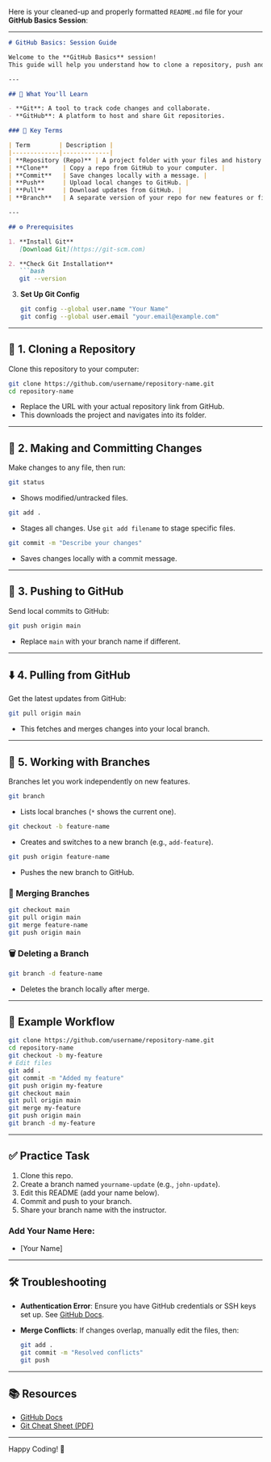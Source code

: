 Here is your cleaned-up and properly formatted `README.md` file for your **GitHub Basics Session**:

---

````markdown
# GitHub Basics: Session Guide

Welcome to the **GitHub Basics** session!  
This guide will help you understand how to clone a repository, push and pull code, and work with branches using Git and GitHub. Follow along during the session and use this as a reference.

---

## 📘 What You'll Learn

- **Git**: A tool to track code changes and collaborate.
- **GitHub**: A platform to host and share Git repositories.

### 🔑 Key Terms

| Term        | Description |
|-------------|-------------|
| **Repository (Repo)** | A project folder with your files and history. |
| **Clone**    | Copy a repo from GitHub to your computer. |
| **Commit**   | Save changes locally with a message. |
| **Push**     | Upload local changes to GitHub. |
| **Pull**     | Download updates from GitHub. |
| **Branch**   | A separate version of your repo for new features or fixes. |

---

## ⚙️ Prerequisites

1. **Install Git**  
   [Download Git](https://git-scm.com)

2. **Check Git Installation**
   ```bash
   git --version
````

3. **Set Up Git Config**

   ```bash
   git config --global user.name "Your Name"
   git config --global user.email "your.email@example.com"
   ```

---

## 🔽 1. Cloning a Repository

Clone this repository to your computer:

```bash
git clone https://github.com/username/repository-name.git
cd repository-name
```

* Replace the URL with your actual repository link from GitHub.
* This downloads the project and navigates into its folder.

---

## 📝 2. Making and Committing Changes

Make changes to any file, then run:

```bash
git status
```

* Shows modified/untracked files.

```bash
git add .
```

* Stages all changes. Use `git add filename` to stage specific files.

```bash
git commit -m "Describe your changes"
```

* Saves changes locally with a commit message.

---

## 🚀 3. Pushing to GitHub

Send local commits to GitHub:

```bash
git push origin main
```

* Replace `main` with your branch name if different.

---

## ⬇️ 4. Pulling from GitHub

Get the latest updates from GitHub:

```bash
git pull origin main
```

* This fetches and merges changes into your local branch.

---

## 🌿 5. Working with Branches

Branches let you work independently on new features.

```bash
git branch
```

* Lists local branches (`*` shows the current one).

```bash
git checkout -b feature-name
```

* Creates and switches to a new branch (e.g., `add-feature`).

```bash
git push origin feature-name
```

* Pushes the new branch to GitHub.

### 🔀 Merging Branches

```bash
git checkout main
git pull origin main
git merge feature-name
git push origin main
```

### 🗑️ Deleting a Branch

```bash
git branch -d feature-name
```

* Deletes the branch locally after merge.

---

## 🧪 Example Workflow

```bash
git clone https://github.com/username/repository-name.git
cd repository-name
git checkout -b my-feature
# Edit files
git add .
git commit -m "Added my feature"
git push origin my-feature
git checkout main
git pull origin main
git merge my-feature
git push origin main
git branch -d my-feature
```

---

## ✅ Practice Task

1. Clone this repo.
2. Create a branch named `yourname-update` (e.g., `john-update`).
3. Edit this README (add your name below).
4. Commit and push to your branch.
5. Share your branch name with the instructor.

### Add Your Name Here:

* \[Your Name]

---

## 🛠️ Troubleshooting

* **Authentication Error**:
  Ensure you have GitHub credentials or SSH keys set up. See [GitHub Docs](https://docs.github.com/en).

* **Merge Conflicts**:
  If changes overlap, manually edit the files, then:

  ```bash
  git add .
  git commit -m "Resolved conflicts"
  git push
  ```

---

## 📚 Resources

* [GitHub Docs](https://docs.github.com/)
* [Git Cheat Sheet (PDF)](https://education.github.com/git-cheat-sheet-education.pdf)

---

Happy Coding! 🚀

```


